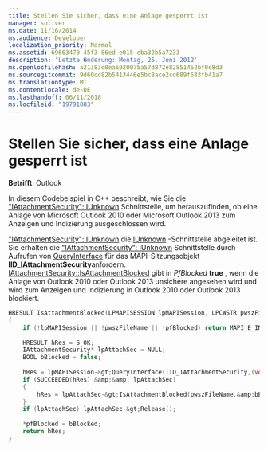 ```yaml
---
title: Stellen Sie sicher, dass eine Anlage gesperrt ist
manager: soliver
ms.date: 11/16/2014
ms.audience: Developer
localization_priority: Normal
ms.assetid: 69663470-45f3-86ed-e015-eba32b5a7233
description: 'Letzte �nderung: Montag, 25. Juni 2012'
ms.openlocfilehash: a21383e0ea6920075a57d872e82851462bf0e8d3
ms.sourcegitcommit: 9d60cd82b5413446e5bc8ace2cd689f683fb41a7
ms.translationtype: MT
ms.contentlocale: de-DE
ms.lasthandoff: 06/11/2018
ms.locfileid: "19791883"
---
```

# <a name="verify-an-attachment-is-blocked"></a>Stellen Sie sicher, dass eine Anlage gesperrt ist

**Betrifft**: Outlook 
  
In diesem Codebeispiel in C++ beschreibt, wie Sie die ["IAttachmentSecurity": IUnknown](iattachmentsecurityiunknown.md) Schnittstelle, um herauszufinden, ob eine Anlage von Microsoft Outlook 2010 oder Microsoft Outlook 2013 zum Anzeigen und Indizierung ausgeschlossen wird. 
  
["IAttachmentSecurity": IUnknown](iattachmentsecurityiunknown.md) die [IUnknown](http://msdn.microsoft.com/en-us/library/ms680509%28VS.85%29.aspx) -Schnittstelle abgeleitet ist. Sie erhalten die ["IAttachmentSecurity": IUnknown](iattachmentsecurityiunknown.md) Schnittstelle durch Aufrufen von [QueryInterface](http://msdn.microsoft.com/en-us/library/ms682521%28v=VS.85%29.aspx) für das MAPI-Sitzungsobjekt **IID_IAttachmentSecurity**anfordern. [IAttachmentSecurity::IsAttachmentBlocked](iattachmentsecurity-isattachmentblocked.md) gibt in _PfBlocked_ **true** , wenn die Anlage von Outlook 2010 oder Outlook 2013 unsichere angesehen wird und wird zum Anzeigen und Indizierung in Outlook 2010 oder Outlook 2013 blockiert. 
  
```cpp
HRESULT IsAttachmentBlocked(LPMAPISESSION lpMAPISession, LPCWSTR pwszFileName, BOOL* pfBlocked) 
{ 
    if (!lpMAPISession || !pwszFileName || !pfBlocked) return MAPI_E_INVALID_PARAMETER; 
 
    HRESULT hRes = S_OK; 
    IAttachmentSecurity* lpAttachSec = NULL; 
    BOOL bBlocked = false; 
 
    hRes = lpMAPISession-&gt;QueryInterface(IID_IAttachmentSecurity,(void**)&amp;lpAttachSec); 
    if (SUCCEEDED(hRes) &amp;&amp; lpAttachSec) 
    { 
        hRes = lpAttachSec-&gt;IsAttachmentBlocked(pwszFileName,&amp;bBlocked); 
    } 
    if (lpAttachSec) lpAttachSec-&gt;Release(); 
 
    *pfBlocked = bBlocked; 
    return hRes; 
}

```


